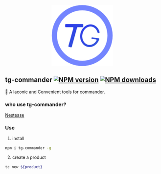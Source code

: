<p align="center"><img src="./assets/logo.png" alt="tg-commander logo" width="200px"></p>

## tg-commander [![NPM version](https://img.shields.io/npm/v/tg-commander.svg?style=flat-square)](https://npmjs.com/package/tg-commander) [![NPM downloads](https://img.shields.io/npm/dm/tg-commander.svg?style=flat-square)](https://npmjs.com/package/tg-commander)

:dart: A laconic and Convenient tools for commander.

### who use tg-commander?

[Nestease](https://www.163.com/)

### Use

1. install

```bash
npm i tg-commander -g
```

2. create a product

```bash
tc new ${product}
```

